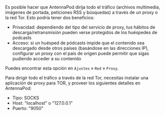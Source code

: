 Es posible hacer que AntennaPod dirija todo el tráfico (archivos multimedia, imágenes de portada, peticiones RSS y búsquedas) a través de un proxy o la red Tor. Esto podría tener dos beneficios:

- Privacidad: dependiendo del tipo del servicio de proxy, tus hábitos de descarga/retransmisión pueden verse protegidos de los huéspedes de podcasts
- Acceso: si un huésped de pódcasts impide que el contenido sea descargado desde otros países (basándose en las direcciones IP), configurar un proxy con el país de origen puede permitir que sigas pudiendo acceder a su contenido

Puedes encontrar esta opción en `Ajustes` » `Red` » `Proxy`.

Para dirigir todo el tráfico a través de la red Tor, necesitas instalar una aplicación de proxy para TOR, y proveer los siguientes detalles en AntennaPod:

- Tipo: SOCKS
- Host: "localhost" o "127.0.0.1"
- Puerto: "9050"
